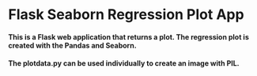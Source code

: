# Flask Seaborn Regression Plot App

#### This is a Flask web application that returns a plot. The regression plot is created with the Pandas and Seaborn.

#### The plotdata.py can be used individually to create an image with PIL.
